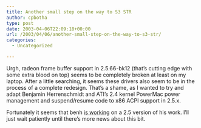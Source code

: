 ```yaml
---
title: Another small step on the way to S3 STR
author: cpbotha
type: post
date: 2003-04-06T22:09:18+00:00
url: /2003/04/06/another-small-step-on-the-way-to-s3-str/
categories:
  - Uncategorized

---
```

Urgh, radeon frame buffer support in 2.5.66-bk12 (that&#8217;s cutting edge with some extra blood on top) seems to be completely broken at least on my laptop. After a little searching, it seems these drivers also seem to be in the process of a complete redesign. That&#8217;s a shame, as I wanted to try and adapt Benjamin Herrenschmidt and ATI&#8217;s 2.4 kernel PowerMac power management and suspend/resume code to x86 ACPI support in 2.5.x.

Fortunately it seems that benh [is working][1] on a 2.5 version of his work. I&#8217;ll just wait patiently until there&#8217;s more news about this bit.

 [1]: http://www.ussg.iu.edu/hypermail/linux/kernel/0304.0/1267.html
